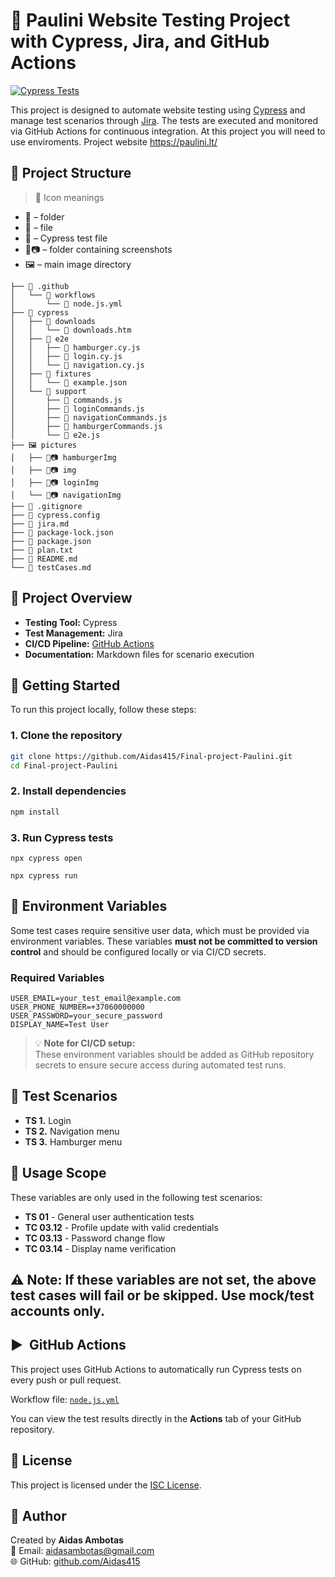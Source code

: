 # 🚀 Paulini Website Testing Project with Cypress, Jira, and GitHub Actions

[![Cypress Tests](https://github.com/Aidas415/Final-project-Paulini/actions/workflows/node.js.yml/badge.svg)](https://github.com/Aidas415/Final-project-Paulini/actions/workflows/node.js.yml)

This project is designed to automate website testing using [Cypress](https://www.cypress.io/) and manage test scenarios through [Jira](https://www.atlassian.com/software/jira). The tests are executed and monitored via GitHub Actions for continuous integration. At this project you will need to use enviroments. Project website https://paulini.lt/

## 🧩 Project Structure

> 📌 Icon meanings

- 📁 –  folder
- 📄 – file
- 🔬 – Cypress test file 
- 📁📷 –  folder containing screenshots
- 🖼️ – main image directory

```
├── 📁 .github
│   └── 📁 workflows
│       └── 📄 node.js.yml
├── 📁 cypress
│   ├── 📁 downloads
│   │   └── 📄 downloads.htm
│   ├── 📁 e2e
│   │   ├── 🔬 hamburger.cy.js
│   │   ├── 🔬 login.cy.js
│   │   └── 🔬 navigation.cy.js
│   ├── 📁 fixtures
│   │   └── 📄 example.json
│   └── 📁 support
│       ├── 📄 commands.js
│       ├── 📄 loginCommands.js
│       ├── 📄 navigationCommands.js
│       ├── 📄 hamburgerCommands.js
│       └── 📄 e2e.js
├── 🖼️ pictures
│   ├── 📁📷 hamburgerImg
│   ├── 📁📷 img
│   ├── 📁📷 loginImg
│   └── 📁📷 navigationImg   
├── 📄 .gitignore
├── 📄 cypress.config 
├── 📄 jira.md
├── 📄 package-lock.json
├── 📄 package.json 
├── 📄 plan.txt
├── 📄 README.md 
└── 📄 testCases.md
```

## 📖 Project Overview

- **Testing Tool:** Cypress
- **Test Management:** Jira
- **CI/CD Pipeline:** [GitHub Actions](https://docs.github.com/en/actions) 
- **Documentation:** Markdown files for scenario execution

## 🏁 Getting Started

To run this project locally, follow these steps:

### 1. Clone the repository

```bash
git clone https://github.com/Aidas415/Final-project-Paulini.git
cd Final-project-Paulini
```

### 2. Install dependencies

```bash
npm install
```

### 3. Run Cypress tests

```
npx cypress open

npx cypress run
```

## 🔐 Environment Variables

Some test cases require sensitive user data, which must be provided via environment variables. These variables **must not be committed to version control** and should be configured locally or via CI/CD secrets.

### Required Variables

```env
USER_EMAIL=your_test_email@example.com
USER_PHONE_NUMBER=+37060000000
USER_PASSWORD=your_secure_password
DISPLAY_NAME=Test User
```
> 💡 **Note for CI/CD setup:**  
> These environment variables should be added as GitHub repository secrets to ensure secure access during automated test runs.

## 🧪 Test Scenarios

- **TS 1.** Login
- **TS 2.** Navigation menu
- **TS 3.** Hamburger menu

## 📌 Usage Scope

These variables are only used in the following test scenarios:

- **TS 01** - General user authentication tests
- **TC 03.12** - Profile update with valid credentials
- **TC 03.13** - Password change flow
- **TC 03.14** - Display name verification

## ⚠️ **Note:** If these variables are not set, the above test cases will fail or be skipped. Use mock/test accounts only.

## ▶️ ️ GitHub Actions

This project uses GitHub Actions to automatically run Cypress tests on every push or pull request.

Workflow file: [`node.js.yml`](https://github.com/Aidas415/Final-project-Paulini/blob/main/.github/workflows/node.js.yml)

You can view the test results directly in the **Actions** tab of your GitHub repository.

## 📜 License

This project is licensed under the [ISC License](https://opensource.org/licenses/ISC).

## 👤 Author

Created by **Aidas Ambotas**  
📧 Email: [aidasambotas@gmail.com](mailto:aidasambotas@gmail.com)  
🌐 GitHub: [github.com/Aidas415](https://github.com/Aidas415)
